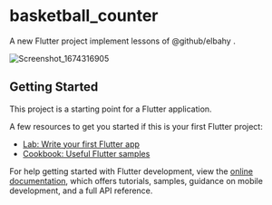 # basketball_counter

A new Flutter project implement lessons of @github/elbahy .

![Screenshot_1674316905](https://user-images.githubusercontent.com/27792204/213875717-51193892-08a1-4a6d-b79a-be18dd0a1960.png)


## Getting Started

This project is a starting point for a Flutter application.

A few resources to get you started if this is your first Flutter project:

- [Lab: Write your first Flutter app](https://docs.flutter.dev/get-started/codelab)
- [Cookbook: Useful Flutter samples](https://docs.flutter.dev/cookbook)

For help getting started with Flutter development, view the
[online documentation](https://docs.flutter.dev/), which offers tutorials,
samples, guidance on mobile development, and a full API reference.
